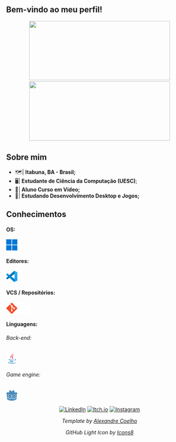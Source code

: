 ## Bem-vindo ao meu perfil!

<div align="center">
  <picture>
    <source
      srcset="https://github-readme-stats.vercel.app/api?username=ythmxz&locale=pt-br&show_icons=true&custom_title=Minhas+Estatísticas&hide_border=true&count_private=true&theme=github_dark"
      media="(prefers-color-scheme: dark)"
    />
    <source
      srcset="https://github-readme-stats.vercel.app/api?username=ythmxz&locale=pt-br&show_icons=true&custom_title=Minhas+Estatísticas&hide_border=true&count_private=true&theme=github_light"
      media="(prefers-color-scheme: light)"
    />
    <source
      srcset="https://github-readme-stats.vercel.app/api?username=ythmxz&locale=pt-br&show_icons=true&custom_title=Minhas+Estatísticas&hide_border=true&count_private=true&theme=transparent"
      media="(prefers-color-scheme: no-preference)"
    />
    <img
      width=380 height=160
      src="https://github-readme-stats.vercel.app/api?username=ythmxz&locale=pt-br&show_icons=true&custom_title=Minhas+Estatísticas&hide_border=true&count_private=true"
    />
  </picture>

  <picture>
    <source
      srcset="https://github-readme-stats.vercel.app/api/top-langs/?username=ythmxz&layout=compact&custom_title=Linguagens+Utilizadas&hide_border=true&count_private=true&theme=github_dark"
      media="(prefers-color-scheme: dark)"
    />
    <source
      srcset="https://github-readme-stats.vercel.app/api/top-langs/?username=ythmxz&layout=compact&custom_title=Linguagens+Utilizadas&hide_border=true&count_private=true&theme=github_light"
      media="(prefers-color-scheme: light)"
    />
    <source
      srcset="https://github-readme-stats.vercel.app/api/top-langs/?username=ythmxz&layout=compact&custom_title=Linguagens+Utilizadas&hide_border=true&count_private=true&theme=transparent"
      media="(prefers-color-scheme: no-preference)"
    />
    <img
      width=380 height=160
      src="https://github-readme-stats.vercel.app/api/top-langs/?username=ythmxz&layout=compact&custom_title=Linguagens+Utilizadas&hide_border=true&count_private=true"
    />
  </picture>
</div>

## Sobre mim

- 🗺️| **Itabuna, BA - Brasil;**
- 🖥️| **Estudante de Ciência da Computação (UESC)**;
- 💾| **Aluno Curso em Vídeo;**
- 📖| **Estudando Desenvolvimento Desktop e Jogos;**

## Conhecimentos

#### OS:

<a href="https://www.microsoft.com/windows/windows-11">
  <img align="center" alt="Windows 11" height="30" width="30" title="Windows 11" src="https://raw.githubusercontent.com/devicons/devicon/master/icons/windows11/windows11-original.svg">
</a>

#### Editores:

<a href="https://code.visualstudio.com/">
  <img align="center" alt="VS Code" height="30" width="30" title="VS Code" src="https://raw.githubusercontent.com/devicons/devicon/master/icons/vscode/vscode-original.svg">
</a>

#### VCS / Repositórios:

<a href="https://git-scm.com/"><img
    align="center" alt="Git" height="30" width="30" title="Git"
    src="https://raw.githubusercontent.com/devicons/devicon/master/icons/git/git-original.svg"
  /></a>
<a href="https//github.com/">
  <picture>
    <source
      srcset="https://raw.githubusercontent.com/devicons/devicon/master/icons/github/github-original.svg#gh-light-mode-only"
      media="(prefers-color-scheme: light)"
    />
    <source
      srcset="https://raw.githubusercontent.com/ythmxz/ythmxz/main/github-light-icon.svg#gh-dark-mode-only"
      media="(prefers-color-scheme: dark)"
    /><img
      align="center" alt="github" height="30" width="30" title="GitHub"
      src="https://raw.githubusercontent.com/ythmxz/ythmxz/main/github-light-icon.svg#gh-dark-mode-only"
    /></picture>
</a> 

#### Linguagens:

###### Back-end:
<a href="https://www.java.com/"><img
    align="center" alt="Java" height="30" width="30" title="Java"
    src="https://raw.githubusercontent.com/devicons/devicon/refs/heads/master/icons/java/java-original.svg"
  /></a>

###### Game engine:
<a href="https://godotengine.org/">
  <img
    align="center" alt="GDScript" height="30" width="30" title="Godot"
    src="https://raw.githubusercontent.com/devicons/devicon/refs/heads/master/icons/godot/godot-original.svg"
  />
</a>

<div align="center"> 

<a href="https://linkedin.com/in/ythmxz/" target="_blank"><img
    height=25 width=80
    src="https://img.shields.io/badge/LinkedIn-blue?style=for-the-badge" alt="LinkedIn"
  /></a>
  <a href="https://ythmxz.itch.io/" target="_blank"><img
    height=25 width=80
    src="https://img.shields.io/badge/Itch.io-indianred?style=for-the-badge" alt="Itch.io"
  /></a>
<a href="https://instagram.com/ythmxz/" target="_blank"><img
    height=25 width=80
    src="https://img.shields.io/badge/Instagram-hotpink?style=for-the-badge" alt="Instagram"
  /></a>

_Template by [Alexandre Coelho](https://github.com/coelhoalexandre/)_

_GitHub Light Icon by [Icons8](https://icons8.com)_
